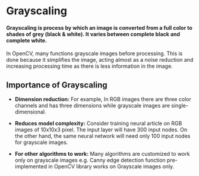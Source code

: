 
# Grayscaling

#### Grayscaling is process by which an image is converted from a full color to shades of grey (black & white). It varies between complete black and complete white.

In OpenCV, many functions grayscale images before processing. This is done because it simplifies the image, acting almost as a noise reduction and increasing processing time as there is less information in the image.

  

## Importance of Grayscaling

- <strong>Dimension reduction:</strong> For example, In RGB images there are three color channels and has three dimensions while grayscale images are single-dimensional.

- <strong>Reduces model complexity:</strong> Consider training neural article on RGB images of 10x10x3 pixel. The input layer will have 300 input nodes. On the other hand, the same neural network will need only 100 input nodes for grayscale images.

- <strong>For other algorithms to work:</strong> Many algorithms are customized to work only on grayscale images e.g. Canny edge detection function pre-implemented in OpenCV library works on Grayscale images only.